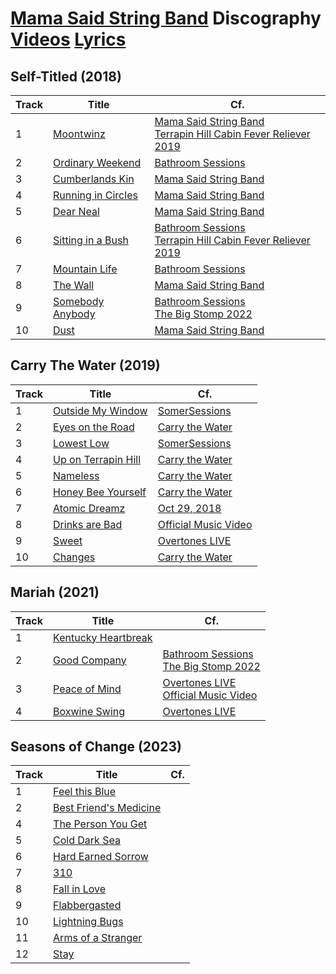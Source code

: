 # [Mama Said String Band](../README.md) Discography [Videos](../videos/README.md) [Lyrics](../lyrics/README.md)

## Self-Titled (2018)

| Track | Title | Cf. |
| --- | --- | --- |
| 1<a name="moontwinz"></a> | [Moontwinz](../lyrics/Moontwinz.md) | [Mama Said String Band](https://www.youtube.com/watch?v=ndogokgLZEg)<br>[Terrapin Hill Cabin Fever Reliever 2019](https://www.youtube.com/watch?v=4iY_saeoUbA&t=576s) |
| 2<a name="ordinaryweekend"></a> | [Ordinary Weekend](../lyrics/OrdinaryWeekend.md) | [Bathroom Sessions](https://www.youtube.com/watch?v=jt8fKzSneX8) |
| 3<a name="cumberlandskin"></a> | [Cumberlands Kin](../lyrics/CumberlandsKin.md) | [Mama Said String Band](https://www.youtube.com/watch?v=F875qrh9-sg) |
| 4<a name="runningincircles"></a> | [Running in Circles](../lyrics/RunningInCircles.md) | [Mama Said String Band](https://www.youtube.com/watch?v=q2PVO4D_0Q8) |
| 5<a name="dearneal"></a> | [Dear Neal](../lyrics/DearNeal.md) | [Mama Said String Band](https://www.youtube.com/watch?v=o76NuPsZtiM) |
| 6<a name="sittinginabush"></a> | [Sitting in a Bush](../lyrics/SittingInABush.md) | [Bathroom Sessions](https://www.youtube.com/watch?v=uVwy5KYYC3c)<br>[Terrapin Hill Cabin Fever Reliever 2019](https://www.youtube.com/watch?v=4iY_saeoUbA&t=206s) |
| 7<a name="mountainlife"></a> | [Mountain Life](../lyrics/MountainLife.md) | [Bathroom Sessions](https://www.youtube.com/watch?v=XpO7aGv2rA0) |
| 8<a name="thewall"></a> | [The Wall](../lyrics/TheWall.md) | [Mama Said String Band](https://www.youtube.com/watch?v=OdQQRAaOmxA) |
| 9<a name="somebodyanybody"></a> | [Somebody Anybody](../lyrics/SomebodyAnybody.md) | [Bathroom Sessions](https://www.youtube.com/watch?v=X5FVCec5Jc8)<br>[The Big Stomp 2022](https://www.youtube.com/watch?v=NGMYoMtF3q0&t=2196s) |
| 10<a name="dust"></a> | [Dust](../lyrics/Dust.md) | [Mama Said String Band](https://www.youtube.com/watch?v=DkfL1m8xe78) |

## Carry The Water (2019)

| Track | Title | Cf. |
| --- | --- | --- |
| 1<a name="outsidemywindow"></a> | [Outside My Window](../lyrics/OutsideMyWindow.md) | [SomerSessions](https://www.youtube.com/watch?v=Yx8IALIzmQ0) |
| 2<a name="eyesontheroad"></a> | [Eyes on the Road](../lyrics/EyesOnTheRoad.md) | [Carry the Water](https://www.youtube.com/watch?v=qEvF4L6Wp-A) |
| 3<a name="lowestlow"></a> | [Lowest Low](../lyrics/LowestLow.md) | [SomerSessions](https://www.youtube.com/watch?v=0PtewjU1oZA) |
| 4<a name="uponterrapinhill"></a> | [Up on Terrapin Hill](../lyrics/UpOnTerrapinHill.md) | [Carry the Water](https://www.youtube.com/watch?v=R_KKl2GU6eo) |
| 5<a name="nameless"></a> | [Nameless](../lyrics/Nameless.md) | [Carry the Water](https://www.youtube.com/watch?v=-JTKERZciR4) |
| 6<a name="honeybeeyourself"></a> | [Honey Bee Yourself](../lyrics/HoneyBeeYourself.md) | [Carry the Water](https://www.youtube.com/watch?v=fRqfcLPClr4) |
| 7<a name="atomicdreamz"></a> | [Atomic Dreamz](../lyrics/AtomicDreamz.md) | [Oct 29, 2018](https://www.youtube.com/watch?v=bd3R2XH4HLM) |
| 8<a name="drinksarebad"></a> | [Drinks are Bad](../lyrics/DrinksAreBad.md) | [Official Music Video](https://www.youtube.com/watch?v=tbHXvDKRV3U) |
| 9<a name="sweet"></a> | [Sweet](../lyrics/Sweet.md) | [Overtones LIVE](https://www.youtube.com/watch?v=zy8FoAtleLs) |
| 10<a name="changes"></a> | [Changes](../lyrics/Changes.md) | [Carry the Water](https://www.youtube.com/watch?v=7JhQ1mraBGQ) |

## Mariah (2021)

| Track | Title | Cf. |
| --- | --- | --- |
| 1<a name="kentuckyheartbreak"></a> | [Kentucky Heartbreak](../lyrics/KentuckyHeartbreak.md)  |  |
| 2<a name="goodcompany"></a> | [Good Company](../lyrics/GoodCompany.md) | [Bathroom Sessions](https://www.youtube.com/watch?v=nG1v1APGR0Y)<br>[The Big Stomp 2022](https://www.youtube.com/watch?v=NGMYoMtF3q0&t=239s) |
| 3<a name="peaceofmind"></a> | [Peace of Mind](../lyrics/PeaceOfMind.md) | [Overtones LIVE](https://www.youtube.com/watch?v=--rrUmy3__k)<br>[Official Music Video](https://www.youtube.com/watch?v=MmH4DhDKpLw) |
| 4<a name="boxwineswing"></a> | [Boxwine Swing](../lyrics/BoxwineSwing.md) | [Overtones LIVE](https://www.youtube.com/watch?v=f1YTQgHs5NU) |

## Seasons of Change (2023)

| Track | Title | Cf. |
| --- | --- | --- |
| 1<a name="feelthisblue"></a> | [Feel this Blue](../lyrics/FeelThisBlue.md) | |
| 2<a name="bestfriendsmedicine"></a> | [Best Friend's Medicine](../lyrics/BestFriendsMedicine.md) |  |
| 4<a name="thepersonyouget"></a> | [The Person You Get](../lyrics/ThePersonYouGet.md) |  |
| 5<a name="colddarksea"></a> | [Cold Dark Sea](../lyrics/ColdDarkSea.md)<br> |  |
| 6<a name="hardearnedsorrow"></a> | [Hard Earned Sorrow](../lyrics/.md) | |
| 7<a name="310"></a> | [310](../lyrics/310.md) | |
| 8<a name="fallinlove"></a> | [Fall in Love](../lyrics/FallInLove.md) |  |
| 9<a name="flabbergasted"></a> | [Flabbergasted](../lyrics/Flabbergasted.md) | |
| 10<a name="lightningbugs"></a> | [Lightning Bugs](../lyrics/LightningBugs.md) |  |
| 11<a name="armsofastranger"></a> | [Arms of a Stranger](../lyrics/ArmsOfAStranger.md) |  |
| 12<a name="stay"></a> | [Stay](../lyrics/Stay.md) |  |
